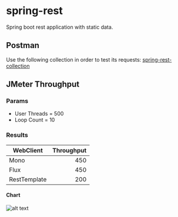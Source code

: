 # spring-rest

Spring boot rest application with static data. 

## Postman
Use the following collection in order to test its requests:
[spring-rest-collection](https://www.postman.com/mschambeck/workspace/spring-rest/collection/488527-6e936915-d6db-44dc-ac3e-c30eedcbc415)

## JMeter Throughput

### Params

+ User Threads = 500
+ Loop Count = 10

### Results

| WebClient    | Throughput |
| ------------ | ----------:|
| Mono         |        450 |
| Flux         |        450 |
| RestTemplate |        200 |

#### Chart

![alt text](https://i.ibb.co/MZqgFB8/column-chart.png)
